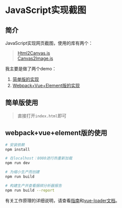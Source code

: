 # JavaScript实现截图

## 简介

JavaScript实现网页截图，使用的库有两个：

> [Html2Canvas.js](https://github.com/niklasvh/html2canvas)  
> [Canvas2Image.js](https://github.com/SuperAL/canvas2image)

我主要是做了两个demo：

1. [简单版的实现](https://github.com/usecodelee/JavaScript-screenshot/tree/master/simple)
2. [Webpack+Vue+Element版的实现](https://github.com/usecodelee/JavaScript-screenshot/tree/master/simple)

## 简单版使用

> 直接打开`index.html`即可

## webpack+vue+element版的使用

``` bash
# 安装依赖
npm install

# 在localhost：8080进行热重新加载
npm run dev

# 为缩小生产而创建
npm run build

# 构建生产并查看捆绑分析器报告
npm run build --report
```

有关工作原理的详细说明，请查看[指南](http://vuejs-templates.github.io/webpack)和[vue-loader文档](http://vuejs.github.io/vue-loader)。
